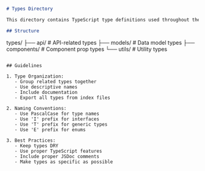 ```markdown
# Types Directory

This directory contains TypeScript type definitions used throughout the application.

## Structure

```
types/
├── api/             # API-related types
├── models/          # Data model types
├── components/      # Component prop types
└── utils/           # Utility types
```

## Guidelines

1. Type Organization:
   - Group related types together
   - Use descriptive names
   - Include documentation
   - Export all types from index files

2. Naming Conventions:
   - Use PascalCase for type names
   - Use 'I' prefix for interfaces
   - Use 'T' prefix for generic types
   - Use 'E' prefix for enums

3. Best Practices:
   - Keep types DRY
   - Use proper TypeScript features
   - Include proper JSDoc comments
   - Make types as specific as possible
```